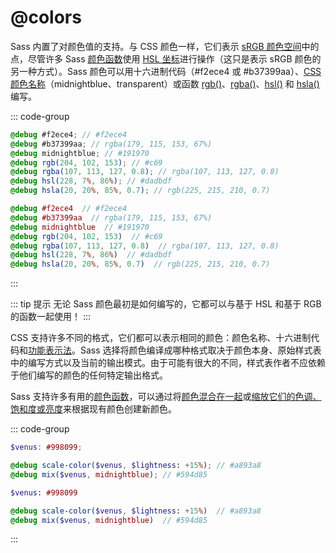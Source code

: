 # @colors

Sass 内置了对颜色值的支持。与 CSS 颜色一样，它们表示 [sRGB 颜色空间](https://en.wikipedia.org/wiki/SRGB)中的点，尽管许多 Sass [颜色函数](https://sass-lang.com/documentation/modules/color)使用 [HSL 坐标](https://en.wikipedia.org/wiki/HSL_and_HSV)进行操作（这只是表示 sRGB 颜色的另一种方式）。Sass 颜色可以用十六进制代码（#f2ece4 或 #b37399aa）、[CSS 颜色名称](https://developer.mozilla.org/zh-CN/docs/Web/CSS/color_value)（midnightblue、transparent）或函数 [rgb()](https://sass-lang.com/documentation/modules#rgb)、[rgba()](https://sass-lang.com/documentation/modules#rgba)、[hsl()](https://sass-lang.com/documentation/modules#hsl) 和 [hsla()](https://sass-lang.com/documentation/modules#hsla) 编写。

::: code-group
``` scss [scss]
@debug #f2ece4; // #f2ece4
@debug #b37399aa; // rgba(179, 115, 153, 67%)
@debug midnightblue; // #191970
@debug rgb(204, 102, 153); // #c69
@debug rgba(107, 113, 127, 0.8); // rgba(107, 113, 127, 0.8)
@debug hsl(228, 7%, 86%); // #dadbdf
@debug hsla(20, 20%, 85%, 0.7); // rgb(225, 215, 210, 0.7)
```
``` sass [sass]
@debug #f2ece4  // #f2ece4
@debug #b37399aa  // rgba(179, 115, 153, 67%)
@debug midnightblue  // #191970
@debug rgb(204, 102, 153)  // #c69
@debug rgba(107, 113, 127, 0.8)  // rgba(107, 113, 127, 0.8)
@debug hsl(228, 7%, 86%)  // #dadbdf
@debug hsla(20, 20%, 85%, 0.7)  // rgb(225, 215, 210, 0.7)
```
:::

::: tip 提示
无论 Sass 颜色最初是如何编写的，它都可以与基于 HSL 和基于 RGB 的函数一起使用！
:::

CSS 支持许多不同的格式，它们都可以表示相同的颜色：颜色名称、十六进制代码和[功能表示法](https://developer.mozilla.org/zh-CN/docs/Web/CSS/color_value)。Sass 选择将颜色编译成哪种格式取决于颜色本身、原始样式表中的编写方式以及当前的输出模式。由于可能有很大的不同，样式表作者不应依赖于他们编写的颜色的任何特定输出格式。

Sass 支持许多有用的[颜色函数](https://sass-lang.com/documentation/modules/color)，可以通过将[颜色混合在一起](https://sass-lang.com/documentation/modules/color#mix)或[缩放它们的色调、饱和度或亮度](https://sass-lang.com/documentation/modules/color#scale)来根据现有颜色创建新颜色。

::: code-group
``` scss [scss]
$venus: #998099;

@debug scale-color($venus, $lightness: +15%); // #a893a8
@debug mix($venus, midnightblue); // #594d85
```
``` sass [sass]
$venus: #998099

@debug scale-color($venus, $lightness: +15%)  // #a893a8
@debug mix($venus, midnightblue)  // #594d85
```
:::